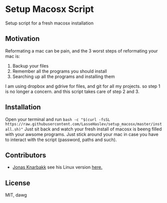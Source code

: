 # Setup Macosx Script
Setup script for a fresh macosx installation

## Motivation

Reformating a mac can be pain, and the 3 worst steps of reformating your mac is:

1. Backup your files
2. Remember all the programs you should install
3. Searching up all the programs and installing them

I am using dropbox and gdrive for files, and git for all my projects. so step 1 is no longer a concern. and this script takes care of step 2 and 3.

## Installation

Open your terminal and run
```bash -c "$(curl -fsSL https://raw.githubusercontent.com/LasseHaslev/setup_macosx/master/install.sh)"```
Just sit back and watch your fresh install of macosx is beeng filled with your awsome programs. Just stick around your mac in case you have to interact with the script (password, paths and such). 

## Contributors
- [Jonas Knarbakk](https://github.com/JonasKnarbakk) see his Linux version [here.](https://github.com/JonasKnarbakk/LinuxSetup)

## License

MIT, dawg
